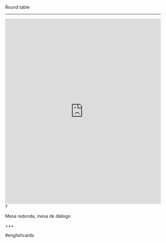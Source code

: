 Round table
___
<iframe src="https://youglish.com/pronounce/Round table/english" style="width:100%; height:600px;" frameborder="0"></iframe>
?

Mesa redonda, mesa de diálogo
<!--SR:!2025-04-06,4,270-->
+++

#englishcards